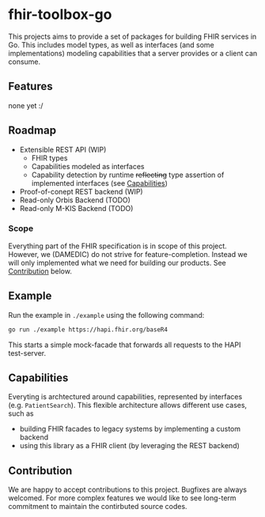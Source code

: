 # fhir-toolbox-go

This projects aims to provide a set of packages for building FHIR services in Go.
This includes model types, as well as interfaces (and some implementations) modeling capabilities that a server provides or a client can consume.

## Features

none yet :/

## Roadmap

- Extensible REST API (WIP)
  - FHIR types
  - Capabilities modeled as interfaces
  - Capability detection by runtime ~~reflecting~~ type assertion of implemented interfaces (see [Capabilities](#capabilities))
- Proof-of-conept REST backend (WIP)
- Read-only Orbis Backend (TODO)
- Read-only M-KIS Backend (TODO)

### Scope

Everything part of the FHIR specification is in scope of this project.
However, we (DAMEDIC) do not strive for feature-completion.
Instead we will only implemented what we need for building our products.
See [Contribution](#contribution) below.

## Example

Run the example in `./example` using the following command:

```sh
go run ./example https://hapi.fhir.org/baseR4
```

This starts a simple mock-facade that forwards all requests to the HAPI test-server.

## Capabilities

Everyting is archtectured around capabilities, represented by interfaces (e.g. `PatientSearch`).
This flexible architecture allows different use cases, such as

- building FHIR facades to legacy systems by implementing a custom backend
- using this library as a FHIR client (by leveraging the REST backend)

## Contribution

We are happy to accept contributions to this project.
Bugfixes are always welcomed.
For more complex features we would like to see long-term commitment to maintain the contirbuted source codes.
